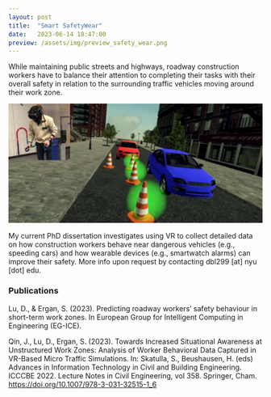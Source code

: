 ```yaml
---
layout: post
title:  "Smart SafetyWear"
date:   2023-06-14 18:47:00
preview: /assets/img/preview_safety_wear.png
---
```


While maintaining public streets and highways, roadway construction workers have to balance their attention to completing their tasks with their overall safety in relation to the surrounding traffic vehicles moving around their work zone.

![VR roadway work zone simulation](/assets/img/safety-wear/promo.png)

My current PhD dissertation investigates using VR to collect detailed data on how construction workers behave near dangerous vehicles (e.g., speeding cars) and how wearable devices (e.g., smartwatch alarms) can improve their safety. More info upon request by contacting dbl299 [at] nyu [dot] edu.

### Publications

Lu, D., & Ergan, S. (2023). Predicting roadway workers’ safety behaviour in short-term work zones. In European Group for Intelligent Computing in Engineering (EG-ICE).

Qin, J., Lu, D., Ergan, S. (2023). Towards Increased Situational Awareness at Unstructured Work Zones: Analysis of Worker Behavioral Data Captured in VR-Based Micro Traffic Simulations. In: Skatulla, S., Beushausen, H. (eds) Advances in Information Technology in Civil and Building Engineering. ICCCBE 2022. Lecture Notes in Civil Engineering, vol 358. Springer, Cham. https://doi.org/10.1007/978-3-031-32515-1_6
